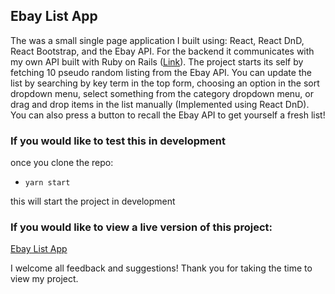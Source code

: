 ## Ebay List App

The was a small single page application I built using: React, React DnD, React Bootstrap, and the Ebay API. For the backend it communicates with my own API built with Ruby on Rails ([Link](https://github.com/DylPickle96/Ebay-List-App-Backend)). The project starts its self by fetching 10 pseudo random listing from the Ebay API. You can update the list by searching by key term in the top form, choosing an option in the sort dropdown menu, select something from the category dropdown menu, or drag and drop items in the list manually (Implemented using React DnD). You can also press a button to recall the Ebay API to get yourself a fresh list!

### If you would like to test this in development

once you clone the repo:

* ```yarn start```

this will start the project in development

### If you would like to view a live version of this project:

[Ebay List App](https://ebay-list-app.herokuapp.com/)

I welcome all feedback and suggestions! Thank you for taking the time to view my project.
